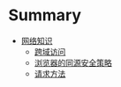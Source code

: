 # Summary

- [网络知识](web/ReadMe.md)
  - [跨域访问](web/cors.md)
  - [浏览器的同源安全策略](web/same_origin_policy.md)
  - [请求方法](./web/http_request_method.md)
